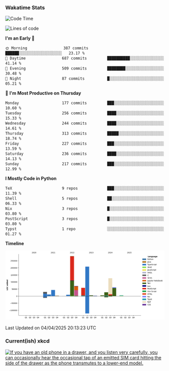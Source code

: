 ### Wakatime Stats
<!--START_SECTION:waka-->
![Code Time](http://img.shields.io/badge/Code%20Time-3%2C146%20hrs%2027%20mins-blue)

![Lines of code](https://img.shields.io/badge/From%20Hello%20World%20I%27ve%20Written-950.8%20thousand%20lines%20of%20code-blue)

**I'm an Early 🐤** 

```text
🌞 Morning                387 commits         ██████░░░░░░░░░░░░░░░░░░░   23.17 % 
🌆 Daytime                687 commits         ██████████░░░░░░░░░░░░░░░   41.14 % 
🌃 Evening                509 commits         ████████░░░░░░░░░░░░░░░░░   30.48 % 
🌙 Night                  87 commits          █░░░░░░░░░░░░░░░░░░░░░░░░   05.21 % 
```
📅 **I'm Most Productive on Thursday** 

```text
Monday                   177 commits         ███░░░░░░░░░░░░░░░░░░░░░░   10.60 % 
Tuesday                  256 commits         ████░░░░░░░░░░░░░░░░░░░░░   15.33 % 
Wednesday                244 commits         ████░░░░░░░░░░░░░░░░░░░░░   14.61 % 
Thursday                 313 commits         █████░░░░░░░░░░░░░░░░░░░░   18.74 % 
Friday                   227 commits         ███░░░░░░░░░░░░░░░░░░░░░░   13.59 % 
Saturday                 236 commits         ████░░░░░░░░░░░░░░░░░░░░░   14.13 % 
Sunday                   217 commits         ███░░░░░░░░░░░░░░░░░░░░░░   12.99 % 
```


**I Mostly Code in Python** 

```text
TeX                      9 repos             ███░░░░░░░░░░░░░░░░░░░░░░   11.39 % 
Shell                    5 repos             ██░░░░░░░░░░░░░░░░░░░░░░░   06.33 % 
Nix                      3 repos             █░░░░░░░░░░░░░░░░░░░░░░░░   03.80 % 
PostScript               3 repos             █░░░░░░░░░░░░░░░░░░░░░░░░   03.80 % 
Typst                    1 repo              ░░░░░░░░░░░░░░░░░░░░░░░░░   01.27 % 
```



**Timeline**

![Lines of Code chart](https://raw.githubusercontent.com/joshuajeschek/joshuajeschek/main/assets/bar_graph.png)


 Last Updated on 04/04/2025 20:13:23 UTC
<!--END_SECTION:waka-->

### Current(ish) xkcd
<a id="xkcd-a" title="If you have an old phone in a drawer, and you listen very carefully, you can occasionally hear the occasional tap of an emitted SIM card hitting the side of the drawer as the phone transmutes to a lower-end model." href="https://www.xkcd.com" target="_blank">
        <img align="center" id="xkcd-img" src="https://imgs.xkcd.com/comics/decay_chain.png" alt="If you have an old phone in a drawer, and you listen very carefully, you can occasionally hear the occasional tap of an emitted SIM card hitting the side of the drawer as the phone transmutes to a lower-end model." height=300 />
</a>
